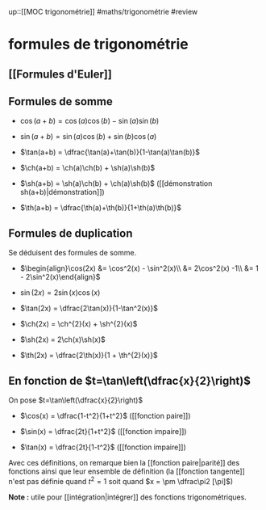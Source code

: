 up::[[MOC trigonométrie]]
#maths/trigonométrie #review 
# formules de trigonométrie

## [[Formules d'Euler]]

## Formules de somme

 - $\cos(a+b) = \cos(a)\cos(b) - \sin(a)\sin(b)$
 - $\sin(a+b) = \sin(a)\cos(b)+\sin(b)\cos(a)$
 - $\tan(a+b) = \dfrac{\tan(a)+\tan(b)}{1-\tan(a)\tan(b)}$

 - $\ch(a+b) = \ch(a)\ch(b) + \sh(a)\sh(b)$
 - $\sh(a+b) = \sh(a)\ch(b) + \ch(a)\sh(b)$ ([[démonstration sh(a+b)|démonstration]])
 - $\th(a+b) = \dfrac{\th(a)+\th(b)}{1+\th(a)\th(b)}$

## Formules de duplication
Se déduisent des formules de somme.

 - $\begin{align}\cos(2x) &= \cos^2(x) - \sin^2(x)\\ &= 2\cos^2(x) -1\\ &= 1 - 2\sin^2(x)\end{align}$

 - $\sin(2x) = 2\sin(x)\cos(x)$

 - $\tan(2x) = \dfrac{2\tan(x)}{1-\tan^2(x)}$

 - $\ch(2x) = \ch^{2}(x) + \sh^{2}(x)$

 - $\sh(2x) = 2\ch(x)\sh(x)$

 - $\th(2x) = \dfrac{2\th(x)}{1 + \th^{2}(x)}$
 
## En fonction de $t=\tan\left(\dfrac{x}{2}\right)$
On pose $t=\tan\left(\dfrac{x}{2}\right)$
 - $\cos(x) = \dfrac{1-t^2}{1+t^2}$ ([[fonction paire]])

 - $\sin(x) = \dfrac{2t}{1+t^2}$ ([[fonction impaire]])

 - $\tan(x) = \dfrac{2t}{1-t^2}$ ([[fonction impaire]])

Avec ces définitions, on remarque bien la [[fonction paire|parité]] des fonctions ainsi que leur ensemble de définition (la [[fonction tangente]] n'est pas définie quand $t^2 = 1$ soit quand $x = \pm \dfrac\pi2 [\pi]$)

**Note :** utile pour [[intégration|intégrer]] des fonctions trigonométriques.
